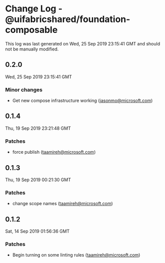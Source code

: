 # Change Log - @uifabricshared/foundation-composable

This log was last generated on Wed, 25 Sep 2019 23:15:41 GMT and should not be manually modified.

## 0.2.0
Wed, 25 Sep 2019 23:15:41 GMT

### Minor changes

- Get new compose infrastructure working (jasonmo@microsoft.com)
## 0.1.4
Thu, 19 Sep 2019 23:21:48 GMT

### Patches

- force publish (taamireh@microsoft.com)
## 0.1.3
Thu, 19 Sep 2019 00:21:30 GMT

### Patches

- change scope names (taamireh@microsoft.com)
## 0.1.2
Sat, 14 Sep 2019 01:56:36 GMT

### Patches

- Begin turning on some linting rules (taamireh@microsoft.com)